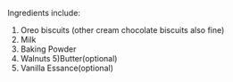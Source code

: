Ingredients include:
1) Oreo biscuits (other cream chocolate biscuits also fine)
2) Milk
3) Baking Powder
4) Walnuts
5)Butter(optional)
6) Vanilla Essance(optional)
